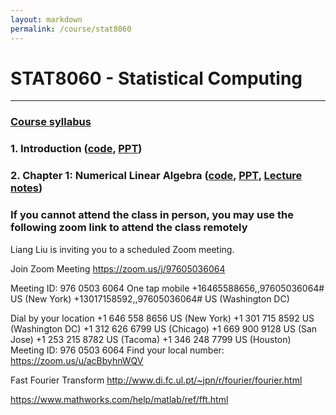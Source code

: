 ```yaml
---
layout: markdown
permalink: /course/stat8060
---
```

     

# STAT8060 - Statistical Computing

---------------------------------------------------------------------------

### [Course syllabus](STAT8060_syllabus.pdf)

### 1. Introduction ([code](STAT8060_code.html), [PPT](STAT8060_1.pptx))

### 2. Chapter 1: Numerical Linear Algebra ([code](STAT8060_code.html), [PPT](STAT8060_2.pptx), [Lecture notes](Chapter_4_Numerical_Matrix_Analysis.pdf))

### If you cannot attend the class in person, you may use the following zoom link to attend the class remotely

Liang Liu is inviting you to a scheduled Zoom meeting.

Join Zoom Meeting
https://zoom.us/j/97605036064

Meeting ID: 976 0503 6064
One tap mobile
+16465588656,,97605036064# US (New York)
+13017158592,,97605036064# US (Washington DC)

Dial by your location
        +1 646 558 8656 US (New York)
        +1 301 715 8592 US (Washington DC)
        +1 312 626 6799 US (Chicago)
        +1 669 900 9128 US (San Jose)
        +1 253 215 8782 US (Tacoma)
        +1 346 248 7799 US (Houston)
Meeting ID: 976 0503 6064
Find your local number: https://zoom.us/u/acBbyhnWQV

Fast Fourier Transform
http://www.di.fc.ul.pt/~jpn/r/fourier/fourier.html

https://www.mathworks.com/help/matlab/ref/fft.html
